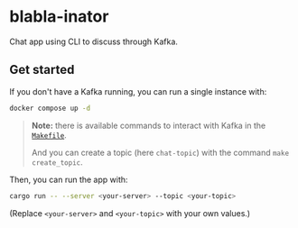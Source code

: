 # blabla-inator

Chat app using CLI to discuss through Kafka.

## Get started

If you don't have a Kafka running, you can run a single instance with:

```bash
docker compose up -d
```

> **Note:** there is available commands to interact with Kafka in the [`Makefile`](./Makefile).
>
> And you can create a topic (here `chat-topic`) with the command `make create_topic`.

Then, you can run the app with:

```bash
cargo run -- --server <your-server> --topic <your-topic>
```

(Replace `<your-server>` and `<your-topic>` with your own values.)
